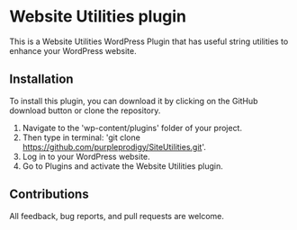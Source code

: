 # Website Utilities plugin

This is a Website Utilities WordPress Plugin that has useful string utilities to enhance your WordPress website.

## Installation

To install this plugin, you can download it by clicking on the GitHub download button or clone the repository.

1. Navigate to the 'wp-content/plugins' folder of your project.
2. Then type in terminal: 'git clone https://github.com/purpleprodigy/SiteUtilities.git'.
3. Log in to your WordPress website.
4. Go to Plugins and activate the Website Utilities plugin.

## Contributions

All feedback, bug reports, and pull requests are welcome.
